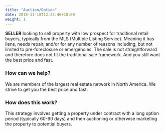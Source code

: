```yaml
---
title: "Auction/Option"
date: 2018-11-18T12:33:46+10:00
weight: 1
---
```


**SELLER** looking to sell property with low prospect for traditional retail buyers, typically from the MLS (Multiple Listing Service). Meaning it has liens, needs repair, and/or for any number of reasons including, but not limited to pre-foreclosure or emergencies. The sale is not straightforward and therefore does not fit the traditional sale framework. And you still want the best price and fast.

### How can we help?
We are members of the largest real estate network in North America. We strive to get you the best price and fast.

### How does this work?
This strategy involves getting a property under contract with a long option period (typically 60-90 days) and then auctioning or otherwise marketing the property to potential buyers.
